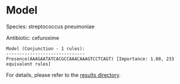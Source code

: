 
# Model

Species: streptococcus pneumoniae

Antibiotic: cefuroxime

```
Model (Conjunction - 1 rules):
------------------------------
Presence(AAAGAATATCACGCCAAACAAAGTCCTCAGT) [Importance: 1.00, 233 equivalent rules]

```

For details, please refer to the [results directory](../../../../../results/scm_b/streptococcus%20pneumoniae/cefuroxime/repeat_1/).

